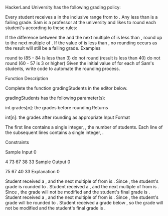 HackerLand University has the following grading policy:

Every student receives a in the inclusive range from to .
Any less than is a failing grade.
Sam is a professor at the university and likes to round each student's according to these rules:

If the difference between the and the next multiple of is less than , round up to the next multiple of .
If the value of is less than , no rounding occurs as the result will still be a failing grade.
Examples

round to (85 - 84 is less than 3)
do not round (result is less than 40)
do not round (60 - 57 is 3 or higher)
Given the initial value of for each of Sam's students, write code to automate the rounding process.

Function Description

Complete the function gradingStudents in the editor below.

gradingStudents has the following parameter(s):

int grades[n]: the grades before rounding
Returns

int[n]: the grades after rounding as appropriate
Input Format

The first line contains a single integer, , the number of students.
Each line of the subsequent lines contains a single integer, .

Constraints

Sample Input 0

4
73
67
38
33
Sample Output 0

75
67
40
33
Explanation 0

Student received a , and the next multiple of from is . Since , the student's grade is rounded to .
Student received a , and the next multiple of from is . Since , the grade will not be modified and the student's final grade is .
Student received a , and the next multiple of from is . Since , the student's grade will be rounded to .
Student received a grade below , so the grade will not be modified and the student's final grade is .
